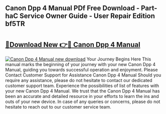 ## Canon Dpp 4 Manual PDf Free Download - Part-haC Service Owner Guide - User Repair Edition bf5TR

# <h2><a href="http://bc14273.oget.top/?id=Canon+Dpp+4+Manual">🔗Download New 👉🔴 Canon Dpp 4 Manual</a></h2>

[![Canon Dpp 4 Manual new download](https://i.imgur.com/5g1atiW.png)](http://bc14273.oget.top/?id=Canon+Dpp+4+Manual)
Your Journey Begins Here This manual marks the beginning of your journey with your new Canon Dpp 4 Manual, guiding you towards successful operation and enjoyment. Please Contact Customer Support for Assistance Canon Dpp 4 Manual Should you require any assistance, please do not hesitate to contact our dedicated customer support team. Experience the possibilities of list of features with your new Canon Dpp 4 Manual. We trust that the Canon Dpp 4 Manual has been an accurate and detailed resource in your efforts to learn the ins and outs of your new device. In case of any queries or concerns, please do not hesitate to reach out to our customer service team.

